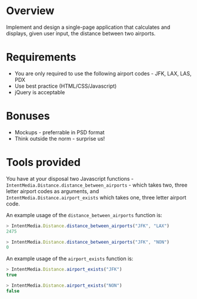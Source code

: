 # Overview

Implement and design a single-page application that calculates and displays, given user input, the distance between two airports.

# Requirements

- You are only required to use the following airport codes - JFK, LAX, LAS, PDX
- Use best practice (HTML/CSS/Javascript)
- jQuery is acceptable

# Bonuses

- Mockups - preferrable in PSD format
- Think outside the norm - surprise us!

# Tools provided

You have at your disposal two Javascript functions - `IntentMedia.Distance.distance_between_airports` - which takes two, three letter airport codes as arguments, and `IntentMedia.Distance.airport_exists` which takes one, three letter airport code. 

An example usage of the `distance_between_airports` function is:

```javascript
> IntentMedia.Distance.distance_between_airports("JFK", "LAX")
2475

> IntentMedia.Distance.distance_between_airports("JFK", "NON")
0
```

An example usage of the `airport_exists` function is:

```javascript
> IntentMedia.Distance.airport_exists("JFK")
true

> IntentMedia.Distance.airport_exists("NON")
false
```